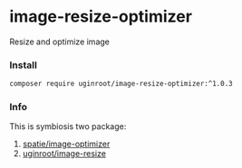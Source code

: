 # image-resize-optimizer
Resize and optimize image

### Install
```bash
composer require uginroot/image-resize-optimizer:^1.0.3
```

### Info

This is symbiosis two package:
1) [spatie/image-optimizer](https://github.com/spatie/image-optimizer)
2) [uginroot/image-resize](https://github.com/uginroot/image-resize)